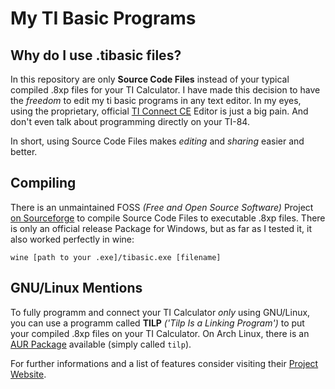 # My TI Basic Programs

## Why do I use .tibasic files?

In this repository are only **Source Code Files** instead of your typical  compiled .8xp files for your TI Calculator. I have made this decision to have the *freedom* to edit my ti basic programs in any text editor. In my eyes, using the proprietary, official [TI Connect CE](https://education.ti.com/en/products/computer-software/ti-connect-ce-sw) Editor is just a big pain. And don't even talk about programming directly on your TI-84.

In short, using Source Code Files makes *editing* and *sharing* easier and better.

## Compiling

There is an unmaintained FOSS *(Free and Open Source Software)* Project [on Sourceforge](https://sourceforge.net/projects/tibasic/) to compile  Source Code Files to executable .8xp files. There is only an official release Package for Windows, but as far as I tested it, it also worked perfectly in wine:

    wine [path to your .exe]/tibasic.exe [filename]

## GNU/Linux Mentions

To fully programm and connect your TI Calculator *only* using GNU/Linux, you can use a programm called **TILP** *('Tilp Is a Linking Program')* to put your compiled .8xp files on your TI Calculator. On Arch Linux, there is an [AUR Package](https://aur.archlinux.org/packages/tilp/) available (simply called `tilp`).

For further informations and a list of features consider visiting their [Project Website](http://lpg.ticalc.org/prj_tilp/).


